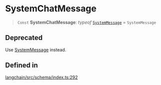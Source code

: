 SystemChatMessage
=================

> `Const` **SystemChatMessage**: _typeof_ [`SystemMessage`](/docs/api/schema/classes/SystemMessage) = `SystemMessage`

Deprecated[](#deprecated "Direct link to Deprecated")
------------------------------------------------------

Use [SystemMessage](/docs/api/schema/classes/SystemMessage) instead.

Defined in[](#defined-in "Direct link to Defined in")
------------------------------------------------------

[langchain/src/schema/index.ts:292](https://github.com/hwchase17/langchainjs/blob/1c1274d/langchain/src/schema/index.ts#L292)